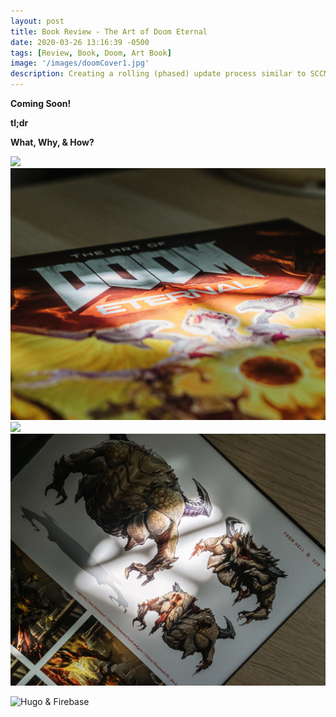 ```yaml
---
layout: post
title: Book Review - The Art of Doom Eternal
date: 2020-03-26 13:16:39 -0500
tags: [Review, Book, Doom, Art Book]
image: '/images/doomCover1.jpg'
description: Creating a rolling (phased) update process similar to SCCM
---
```

**Coming Soon!**

**tl;dr**

**What, Why, & How?**

  <div class="gallery-box">
    <div class="gallery">
      <img src="/images/doomCover0.jpg">
    </div>
    <div class="gallery">
      <img src="/images/doomCover1.jpg">
    </div>
    <div class="gallery">
      <img src="/images/doomPage1.jpg">
    </div>
    <div class="gallery">
      <img src="/images/doomPage0.jpg">
    </div>
  </div>
  
  
  
  ![Hugo & Firebase](/images/doomCover2.jpg)
